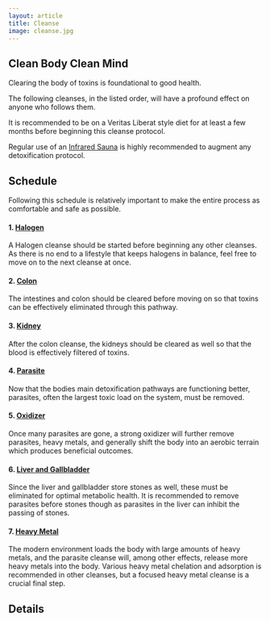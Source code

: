 ```yaml
---
layout: article
title: Cleanse
image: cleanse.jpg
---
```


## Clean Body Clean Mind

Clearing the body of toxins is foundational to good health.

The following cleanses, in the listed order, will have a profound effect on anyone who follows them.

It is recommended to be on a Veritas Liberat style diet for at least a few months before beginning this cleanse protocol.

Regular use of an [Infrared Sauna](/knowledge_base/Hormesis/Sauna/sauna.html) is highly recommended to augment any detoxification protocol.

## Schedule
Following this schedule is relatively important to make the entire process as comfortable and safe as possible.

#### 1. [Halogen](/knowledge_base/Cleanse/1.%20Halogen/halogen.html)
A Halogen cleanse should be started before beginning any other cleanses. As there is no end to a lifestyle that keeps halogens in balance, feel free to move on to the next cleanse at once.

#### 2. [Colon](/knowledge_base/Cleanse/2.%20Colon/colon.html)
The intestines and colon should be cleared before moving on so that toxins can be effectively eliminated through this pathway.

#### 3. [Kidney](/knowledge_base/Cleanse/3.%20Kidney/kidney.html)
After the colon cleanse, the kidneys should be cleared as well so that the blood is effectively filtered of toxins.

#### 4. [Parasite](/knowledge_base/Cleanse/4.%20Parasite/parasite.html)
Now that the bodies main detoxification pathways are functioning better, parasites, often the largest toxic load on the system, must be removed.

#### 5. [Oxidizer](/knowledge_base/Cleanse/5.%20Oxidizer/oxidizer.html)
Once many parasites are gone, a strong oxidizer will further remove parasites, heavy metals, and generally shift the body into an aerobic terrain which produces beneficial outcomes.

#### 6. [Liver and Gallbladder](/knowledge_base/Cleanse/6.%20Liver%20and%20Gallbladder/liver.html)
Since the liver and gallbladder store stones as well, these must be eliminated for optimal metabolic health. It is recommended to remove parasites before stones though as parasites in the liver can inhibit the passing of stones.

#### 7. [Heavy Metal](/knowledge_base/Cleanse/7.%20Heavy%20Metal/heavy_metal.html)
The modern environment loads the body with large amounts of heavy metals, and the parasite cleanse will, among other effects, release more heavy metals into the body. Various heavy metal chelation and adsorption is recommended in other cleanses, but a focused heavy metal cleanse is a crucial final step.

## Details
